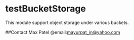 # testBucketStorage

This module support object storage under various buckets.

##Contact
Max Patel @email:mayurpat_in@yahoo.com 